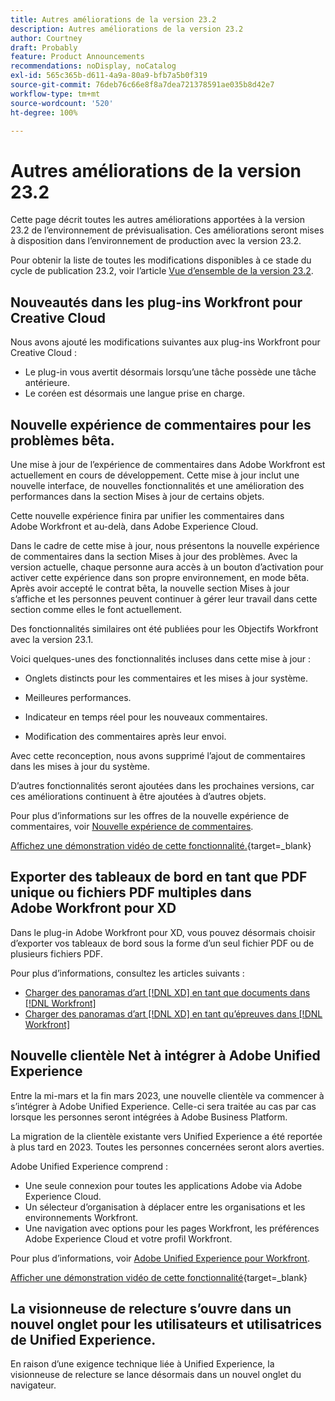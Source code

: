 ```yaml
---
title: Autres améliorations de la version 23.2
description: Autres améliorations de la version 23.2
author: Courtney
draft: Probably
feature: Product Announcements
recommendations: noDisplay, noCatalog
exl-id: 565c365b-d611-4a9a-80a9-bfb7a5b0f319
source-git-commit: 76deb76c66e8f8a7dea721378591ae035b8d42e7
workflow-type: tm+mt
source-wordcount: '520'
ht-degree: 100%

---
```


# Autres améliorations de la version 23.2

Cette page décrit toutes les autres améliorations apportées à la version 23.2 de l’environnement de prévisualisation. Ces améliorations seront mises à disposition dans l’environnement de production avec la version 23.2.

Pour obtenir la liste de toutes les modifications disponibles à ce stade du cycle de publication 23.2, voir l’article [Vue d’ensemble de la version 23.2](/help/quicksilver/product-announcements/product-releases/23.2-release-activity/23-2-release-overview.md).

## Nouveautés dans les plug-ins Workfront pour Creative Cloud

Nous avons ajouté les modifications suivantes aux plug-ins Workfront pour Creative Cloud :

* Le plug-in vous avertit désormais lorsqu’une tâche possède une tâche antérieure.
* Le coréen est désormais une langue prise en charge.

## Nouvelle expérience de commentaires pour les problèmes bêta.

Une mise à jour de l’expérience de commentaires dans Adobe Workfront est actuellement en cours de développement. Cette mise à jour inclut une nouvelle interface, de nouvelles fonctionnalités et une amélioration des performances dans la section Mises à jour de certains objets.

Cette nouvelle expérience finira par unifier les commentaires dans Adobe Workfront et au-delà, dans Adobe Experience Cloud.

Dans le cadre de cette mise à jour, nous présentons la nouvelle expérience de commentaires dans la section Mises à jour des problèmes. Avec la version actuelle, chaque personne aura accès à un bouton d’activation pour activer cette expérience dans son propre environnement, en mode bêta. Après avoir accepté le contrat bêta, la nouvelle section Mises à jour s’affiche et les personnes peuvent continuer à gérer leur travail dans cette section comme elles le font actuellement.

Des fonctionnalités similaires ont été publiées pour les Objectifs Workfront avec la version 23.1.

Voici quelques-unes des fonctionnalités incluses dans cette mise à jour :

* Onglets distincts pour les commentaires et les mises à jour système.

* Meilleures performances.

* Indicateur en temps réel pour les nouveaux commentaires.

* Modification des commentaires après leur envoi.

Avec cette reconception, nous avons supprimé l’ajout de commentaires dans les mises à jour du système.

D’autres fonctionnalités seront ajoutées dans les prochaines versions, car ces améliorations continuent à être ajoutées à d’autres objets.

Pour plus d’informations sur les offres de la nouvelle expérience de commentaires, voir [Nouvelle expérience de commentaires](../../betas/new-commenting-experience-beta/unified-commenting-experience.md).

[Affichez une démonstration vidéo de cette fonctionnalité.](https://video.tv.adobe.com/v/3416962/){target=_blank}

## Exporter des tableaux de bord en tant que PDF unique ou fichiers PDF multiples dans Adobe Workfront pour XD

Dans le plug-in Adobe Workfront pour XD, vous pouvez désormais choisir d’exporter vos tableaux de bord sous la forme d’un seul fichier PDF ou de plusieurs fichiers PDF.

Pour plus d’informations, consultez les articles suivants :

* [Charger des panoramas d’art  [!DNL XD]  en tant que documents dans  [!DNL Workfront]](/help/quicksilver/workfront-integrations-and-apps/adobe-workfront-for-creative-cloud/wf-adobe-xd-docs.md)
* [Charger des panoramas d’art  [!DNL XD]  en tant qu’épreuves dans  [!DNL Workfront]](/help/quicksilver/workfront-integrations-and-apps/adobe-workfront-for-creative-cloud/wf-adobe-xd-proofs.md)

## Nouvelle clientèle Net à intégrer à Adobe Unified Experience

Entre la mi-mars et la fin mars 2023, une nouvelle clientèle va commencer à s’intégrer à Adobe Unified Experience. Celle-ci sera traitée au cas par cas lorsque les personnes seront intégrées à Adobe Business Platform.

La migration de la clientèle existante vers Unified Experience a été reportée à plus tard en 2023. Toutes les personnes concernées seront alors averties.

Adobe Unified Experience comprend :

* Une seule connexion pour toutes les applications Adobe via Adobe Experience Cloud.
* Un sélecteur d’organisation à déplacer entre les organisations et les environnements Workfront.
* Une navigation avec options pour les pages Workfront, les préférences Adobe Experience Cloud et votre profil Workfront.

Pour plus d’informations, voir [Adobe Unified Experience pour Workfront](/help/quicksilver/workfront-basics/navigate-workfront/workfront-navigation/adobe-unified-experience.md).

[Afficher une démonstration vidéo de cette fonctionnalité](https://video.tv.adobe.com/v/3412388/){target=_blank}

## La visionneuse de relecture s’ouvre dans un nouvel onglet pour les utilisateurs et utilisatrices de Unified Experience.

En raison d’une exigence technique liée à Unified Experience, la visionneuse de relecture se lance désormais dans un nouvel onglet du navigateur.
